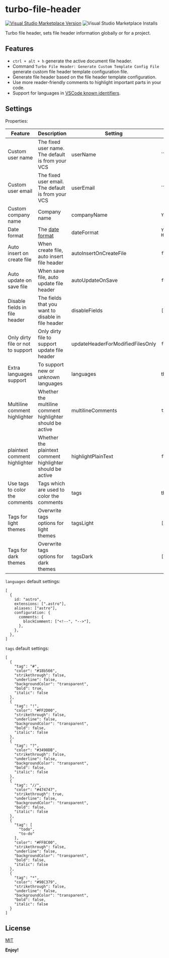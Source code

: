# turbo-file-header

[![Visual Studio Marketplace Version](https://img.shields.io/visual-studio-marketplace/v/ygqygq2.turbo-file-header.svg?color=07c160&label=turbo-file-header&logo=visual-studio-code)](https://marketplace.visualstudio.com/items?itemName=ygqygq2.turbo-file-header)
![Visual Studio Marketplace Installs](https://img.shields.io/visual-studio-marketplace/i/ygqygq2.turbo-file-header)

Turbo file header, sets file header information globally or for a project.

## Features

- `ctrl + alt + h` generate the active document file header.
- Command `Turbo File Header: Generate Custom Template Config File` generate custom file header template configuration file.
- Generate file header based on the file header template configuration.
- Use more reader-friendly comments to highlight important parts in your code.
- Support for languages in [VSCode known identifiers](https://code.visualstudio.com/docs/languages/identifiers#_known-language-identifiers).

## Settings

Properties:

| Feature                           | Description                                                      | Setting                          | Default               |
| --------------------------------- | ---------------------------------------------------------------- | -------------------------------- | --------------------- |
| Custom user name                  | The fixed user name. The default is from your VCS                | userName                         | ``                    |
| Custom user email                 | The fixed user email. The default is from your VCS               | userEmail                        | ``                    |
| Custom company name               | Company name                                                     | companyName                      | `YourCompanyName`     |
| Date format                       | The [date format](https://momentjs.com/docs/#/displaying/format) | dateFormat                       | `YYYY-MM-DD HH:mm:ss` |
| Auto insert on create file        | When create file, auto insert file header                        | autoInsertOnCreateFile           | `false`               |
| Auto update on save file          | When save file, auto update file header                          | autoUpdateOnSave                 | `false`               |
| Disable fields in file header     | The fields that you want to disable in file header               | disableFields                    | `[]`                  |
| Only dirty file or not to support | Only dirty file to support update file header                    | updateHeaderForModifiedFilesOnly | `false`               |
| Extra languages support           | To support new or unknown languages                              | languages                        | the below             |
| Multiline comment highlighter     | Whether the multiline comment highlighter should be active       | multilineComments                | `true`                |
| plaintext comment highlighter     | Whether the plaintext comment highlighter should be active       | highlightPlainText               | `false`               |
| Use tags to color the comments    | Tags which are used to color the comments                        | tags                             | the below             |
| Tags for light themes             | Overwrite tags options for light themes                          | tagsLight                        | `[]`                  |
| Tags for dark themes              | Overwrite tags options for dark themes                           | tagsDark                         | `[]`                  |

`languages` default settings:

```
[
  {
    id: "astro",
    extensions: [".astro"],
    aliases: ["astro"],
    configuration: {
      comments: {
        blockComment: ["<!--", "-->"],
      },
    },
  },
]
```

`tags` default settings:

```
[
  {
    "tag": "#",
    "color": "#18b566",
    "strikethrough": false,
    "underline": false,
    "backgroundColor": "transparent",
    "bold": true,
    "italic": false
  },
  {
    "tag": "!",
    "color": "#FF2D00",
    "strikethrough": false,
    "underline": false,
    "backgroundColor": "transparent",
    "bold": false,
    "italic": false
  },
  {
    "tag": "?",
    "color": "#3498DB",
    "strikethrough": false,
    "underline": false,
    "backgroundColor": "transparent",
    "bold": false,
    "italic": false
  },
  {
    "tag": "//",
    "color": "#474747",
    "strikethrough": true,
    "underline": false,
    "backgroundColor": "transparent",
    "bold": false,
    "italic": false
  },
  {
    "tag": [
      "todo",
      "to-do"
    ],
    "color": "#FF8C00",
    "strikethrough": false,
    "underline": false,
    "backgroundColor": "transparent",
    "bold": false,
    "italic": false
  },
  {
    "tag": "*",
    "color": "#98C379",
    "strikethrough": false,
    "underline": false,
    "backgroundColor": "transparent",
    "bold": false,
    "italic": false
  }
]
```

## License

[MIT](./LICENSE)

**Enjoy!**
